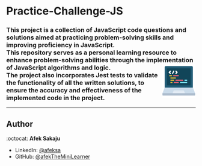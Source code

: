 # Practice-Challenge-JS

### This project is a collection of JavaScript code questions and solutions aimed at practicing problem-solving skills and improving proficiency in JavaScript.</br> This repository serves as a personal learning resource to enhance problem-solving abilities through the implementation of JavaScript algorithms and logic. <img src="./readme-resources/programming.png" width=90px height=90px align="right"></br>The project also incorporates Jest tests to validate the functionality of all the written solutions, to ensure the accuracy and effectiveness of the implemented code in the project.

--- 

## Author

:octocat: **Afek Sakaju**

-   LinkedIn: [@afeksa](https://www.linkedin.com/in/afeksa/)
-   GitHub: [@afekTheMiniLearner](https://github.com/afekTheMiniLearner)
